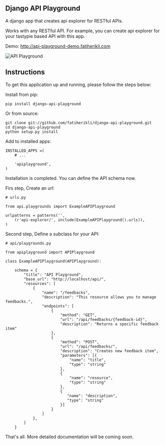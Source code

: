 Django API Playground
---------------------

A django app that creates api explorer for RESTful APIs.

Works with any RESTful API. For example, you can create api explorer for your tastypie based API with this app.

Demo: <http://api-playground-demo.fatiherikli.com>

![API Playground](https://github.com/fatiherikli/django-api-playground/raw/master/docs/images/api-playground-2.png)


Instructions
------------

To get this application up and running, please follow the steps below:

Install from pip:

    pip install django-api-playground

Or from source:

    git clone git://github.com/fatiherikli/django-api-playground.git
    cd django-api-playground
    python setup.py install

Add to installed apps:

    INSTALLED_APPS =(
        # ...

        'apiplayground',
    )

Installation is completed. You can define the API schema now.

Firs step, Create an url:

    # urls.py

    from api.playgrounds import ExampleAPIPlayground

    urlpatterns = patterns('',
        (r'api-explorer/', include(ExampleAPIPlayground().urls)),
    )

Second step, Define a subclass for your API:

    # api/playgrounds.py

    from apiplayground import APIPlayground

    class ExampleAPIPlayground(APIPlayground):

        schema = {
            "title": "API Playground",
            "base_url": "http://localhost/api/",
            "resources": [
                {
                    "name": "/feedbacks",
                    "description": "This resource allows you to manage feedbacks.",
                    "endpoints": [
                        {
                            "method": "GET",
                            "url": "/api/feedbacks/{feedback-id}",
                            "description": "Returns a specific feedback item"
                        },
                        {
                            "method": "POST",
                            "url": "/api/feedbacks/",
                            "description": "Creates new feedback item",
                            "parameters": [{
                                "name": "title",
                                "type": "string"
                            },
                            {
                                "name": "resource",
                                "type": "string"
                            },
                            {
                               "name": "description",
                               "type": "string"
                            }]
                        }
                    ]
                },
            ]
        }

That's all. More detailed documentation will be coming soon.